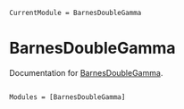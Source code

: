 ```@meta
CurrentModule = BarnesDoubleGamma
```

# BarnesDoubleGamma

Documentation for [BarnesDoubleGamma](https://github.com/Paul-Roux-Phys/BarnesDoubleGamma.jl).

```@index
```

```@autodocs
Modules = [BarnesDoubleGamma]
```
